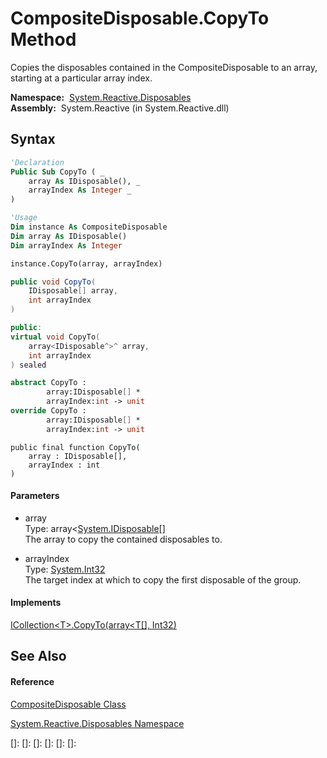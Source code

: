 # CompositeDisposable.CopyTo Method

Copies the disposables contained in the CompositeDisposable to an array, starting at a particular array index.

**Namespace:**  [System.Reactive.Disposables](System.Reactive.Disposables\System.Reactive.Disposables.md)  
**Assembly:**  System.Reactive (in System.Reactive.dll)

## Syntax

```vb
'Declaration
Public Sub CopyTo ( _
    array As IDisposable(), _
    arrayIndex As Integer _
)
```

```vb
'Usage
Dim instance As CompositeDisposable
Dim array As IDisposable()
Dim arrayIndex As Integer

instance.CopyTo(array, arrayIndex)
```

```csharp
public void CopyTo(
    IDisposable[] array,
    int arrayIndex
)
```

```c++
public:
virtual void CopyTo(
    array<IDisposable^>^ array, 
    int arrayIndex
) sealed
```

```fsharp
abstract CopyTo : 
        array:IDisposable[] * 
        arrayIndex:int -> unit 
override CopyTo : 
        array:IDisposable[] * 
        arrayIndex:int -> unit 
```

```jscript
public final function CopyTo(
    array : IDisposable[], 
    arrayIndex : int
)
```

#### Parameters

- array  
  Type: array\<[System.IDisposable](https://msdn.microsoft.com/en-us/library/aax125c9)\[\]  
  The array to copy the contained disposables to.

- arrayIndex  
  Type: [System.Int32](https://msdn.microsoft.com/en-us/library/td2s409d)  
  The target index at which to copy the first disposable of the group.

#### Implements

[ICollection\<T\>.CopyTo(array\<T\[\], Int32)](https://msdn.microsoft.com/en-us/library/m:system.collections.generic.icollection%601.copyto(%600%5b%5d%2csystem.int32)(v=VS.103))

## See Also

#### Reference

[CompositeDisposable Class](CompositeDisposable\CompositeDisposable.md)

[System.Reactive.Disposables Namespace](System.Reactive.Disposables\System.Reactive.Disposables.md)

[]: 
[]: 
[]: 
[]: 
[]: 
[]: 